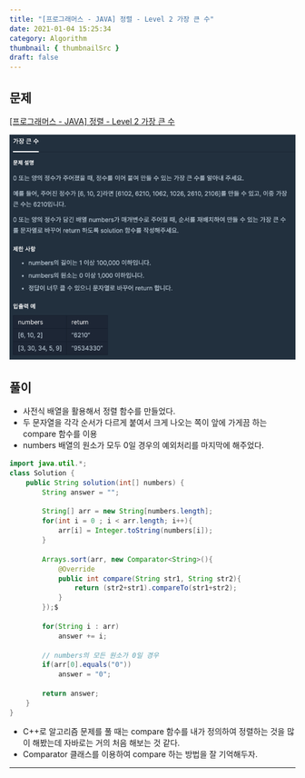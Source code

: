 ```yaml
---
title: "[프로그래머스 - JAVA] 정렬 - Level 2 가장 큰 수"
date: 2021-01-04 15:25:34
category: Algorithm
thumbnail: { thumbnailSrc }
draft: false
---
```

  
## 문제
[[프로그래머스 - JAVA] 정렬 - Level 2 가장 큰 수](https://programmers.co.kr/learn/courses/30/lessons/42746)

 ![](./images/most_big_num.png)

## 풀이

- 사전식 배열을 활용해서 정렬 함수를 만들었다. 
- 두 문자열을 각각 순서가 다르게 붙여서 크게 나오는 쪽이 앞에 가게끔 하는 compare 함수를 이용
- numbers 배열의 원소가 모두 0일 경우의 예외처리를 마지막에 해주었다. 

```java
import java.util.*;
class Solution {
    public String solution(int[] numbers) {
        String answer = "";
        
        String[] arr = new String[numbers.length];
        for(int i = 0 ; i < arr.length; i++){
            arr[i] = Integer.toString(numbers[i]);
        }
        
        Arrays.sort(arr, new Comparator<String>(){
            @Override
            public int compare(String str1, String str2){
                return (str2+str1).compareTo(str1+str2);
            }
        });$
        
        for(String i : arr)
            answer += i;
        
        // numbers의 모든 원소가 0일 경우 
        if(arr[0].equals("0"))
            answer = "0";
        
        return answer;
    }
}
```

- C++로 알고리즘 문제를 풀 때는 compare 함수를 내가 정의하여 정렬하는 것을 많이 해봤는데 자바로는 거의 처음 해보는 것 같다. 
- Comparator 클래스를 이용하여 compare 하는 방법을 잘 기억해두자. 

---
